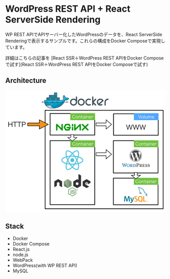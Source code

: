 # WordPress REST API + React ServerSide Rendering
WP REST APIでAPIサーバー化したWordPressのデータを、React ServerSide Renderingで表示するサンプルです。これらの構成をDocker Composeで実現しています。

詳細はこちらの記事を
[React SSR＋WordPress REST APIをDocker Composeで試す](React SSR＋WordPress REST APIをDocker Composeで試す)

## Architecture

![Architecture](./images/1.png)

## Stack
* Docker
* Docker Compose
* React.js
* node.js
* WebPack
* WordPress(with WP REST API)
* MySQL
